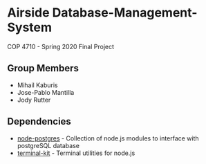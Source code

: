 # Airside Database-Management-System
COP 4710 - Spring 2020 Final Project

## Group Members
* Mihail Kaburis
* Jose-Pablo Mantilla
* Jody Rutter

## Dependencies
* [node-postgres](https://node-postgres.com/) - Collection of node.js modules to interface with postgreSQL database
* [terminal-kit](https://github.com/cronvel/terminal-kit) - Terminal utilities for node.js

